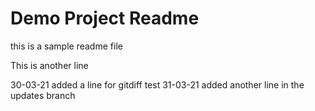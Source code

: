# Demo Project Readme
this is a sample readme file

This is another line

30-03-21 added a line for gitdiff test
31-03-21 added another line in the updates branch

